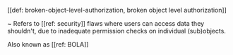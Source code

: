 [[def: broken-object-level-authorization, broken object level authorization]]

~ Refers to [[ref: security]] flaws where users can access data they shouldn't, due to inadequate permission checks on individual (sub)objects.

Also known as [[ref: BOLA]]
